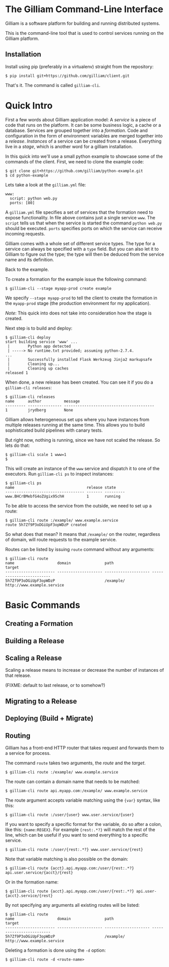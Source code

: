 # The Gilliam Command-Line Interface

Gilliam is a software platform for building and running distributed
systems.

This is the command-line tool that is used to control services running
on the Gilliam platform.


## Installation

Install using pip (preferably in a virtualenv) straight from the
repository:

    $ pip install git+https://github.com/gilliam/client.git

That's it. The command is called `gilliam-cli`.

# Quick Intro

First a few words about Gilliam application model: A *service* is a
piece of code that runs on the platform.  It can be some business
logic, a cache or a database.  Services are grouped together into a
*formation*.  Code and configuration in the form of environment
variables are merged together into a *release*.  *Instances* of a
service can be created from a release.  Everything live in a *stage*,
which is another word for a gilliam installation.

In this quick into we'll use a small python example to showcase some
of the commands of the client.  First, we need to clone the example
code:

    $ git clone git+https://github.com/gilliam/python-example.git
    $ cd python-example

Lets take a look at the `gilliam.yml` file:

    www:
      script: python web.py
      ports: [80]

A `gilliam.yml` file specifies a set of services that the formation
need to expose functionality.  In file above contains just a single
service `www`.  The `script` tells us that when the service is started
the command `python web.py` should be executed.  `ports` specifies
ports on which the service can receive incoming requests.

Gilliam comes with a whole set of different service types. The type
for a service can always be specified with a `type` field.  But you
can also let it to Gilliam to figure out the type; the type will then
be deduced from the service name and its definition.

Back to the example.

To create a formation for the example issue the following command:
    
    $ gilliam-cli --stage myapp-prod create example

We specify `--stage myapp-prod` to tell the client to create the
formation in the `myapp-prod` stage (the production environment for my
application).

*Note*: This quick into does not take into consideration how the stage
is created.

Next step is to build and deploy:

    $ gilliam-cli deploy
    start building service 'www' ...
     |        Python app detected
     | -----> No runtime.txt provided; assuming python-2.7.4.
    ...
     |        Successfully installed Flask Werkzeug Jinja2 markupsafe
     |        Cleaning up...
     |        Cleaning up caches
    released 1

When done, a new release has been created. You can see it if you do a
`gilliam-cli releases`:

    $ gilliam-cli releases        
    name      author          message
    --------- --------------- ----------------------------------------
    1         jrydberg        None

Gilliam allows heterogeneous set ups where you have instances from
multiple releases running at the same time.  This allows you to build
sophisticated build pipelines with canary tests.

But right now, nothing is running, since we have not scaled the
release.  So lets do that:

    $ gilliam-cli scale 1 www=1
    $

This will create an instance of the `www` service and dispatch it to
one of the executors. Run `gilliam-cli ps` to inspect instances:

    $ gilliam-cli ps
    name                                release state
    ----------------------------------- ------- ---------
    www.BHCrBMebfG4oZUgix95chH          1       running

To be able to access the service from the outside, we need to set up
a route:

    $ gilliam-cli route :/example/ www.example.service
    route 5h7Zf9P3oDGiUpF3opWDzP created

So what does that mean?  It means that `/example/` on the router,
regardless of domain, will route requests to the example service.

Routes can be listed by issuing `route` command without any arguments:

    $ gilliam-cli route 
    name                   domain               path                 target
    ---------------------- -------------------- -------------------- -------------------------
    5h7Zf9P3oDGiUpF3opWDzP                      /example/            http://www.example.service


# Basic Commands

## Creating a Formation

## Building a Release

## Scaling a Release

Scaling a release means to increase or decrease the number of
instances of that release. 

(FIXME: default to last release, or to <all releases> somehow?)

## Migrating to a Release

## Deploying (Build + Migrate)

## Routing

Gilliam has a front-end HTTP router that takes request and forwards
them to a service for process.

The command `route` takes two arguments, the *route* and the *target*.

    $ gilliam-cli route :/example/ www.example.service

The route can contain a domain name that needs to be matched:

    $ gilliam-cli route api.myapp.com:/example/ www.example.service

The route argument accepts variable matching using the `{var}` syntax,
like this:

    $ gilliam-cli route :/user/{user} www.user.service/{user}

If you want to specify a specific format for the variable, do so after
a colon, like this: `{name:REGEX}`.  For example `{rest:.*?}` will
match the rest of the line, which can be useful if you want to send
everything to a specific service.

    $ gilliam-cli route :/user/{rest:.*?} www.user.service/{rest}

Note that variable matching is also possible on the domain:

    $ gilliam-cli route {acct}.api.myapp.com:/user/{rest:.*?} api.user.service/{acct}/{rest}

Or in the formation name:

    $ gilliam-cli route {acct}.api.myapp.com:/user/{rest:.*?} api.user-{acct}.service/{rest}

By not specifying any arguments all existing routes will be listed:

    $ gilliam-cli route
    name                   domain               path                 target
    ---------------------- -------------------- -------------------- -------------------------
    5h7Zf9P3oDGiUpF3opWDzP                      /example/            http://www.example.service

Deleting a formation is done using the `-d` option:

    $ gilliam-cli route -d <route-name>

